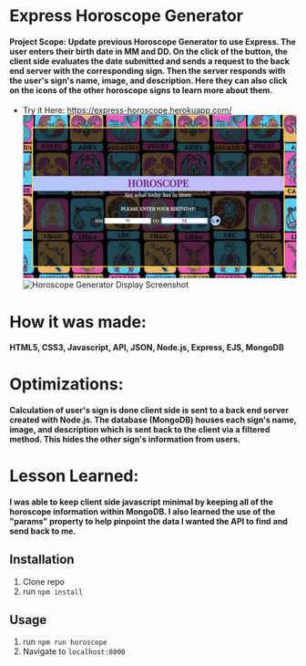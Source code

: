 # Express Horoscope Generator

#### Project Scope: Update previous Horoscope Generator to use Express. The user enters their birth date in MM and DD. On the click of the button, the client side evaluates the date submitted and sends a request to the back end server with the corresponding sign. Then the server responds with the user's sign's name, image, and description. Here they can also click on the icons of the other horoscope signs to learn more about them.

- Try it Here: https://express-horoscope.herokuapp.com/
![Horoscope Generator Home Screenshot](/horoMain.png)
![Horoscope Generator Display Screenshot](/horoDisplay.png)

# How it was made:
#### HTML5, CSS3, Javascript, API, JSON, Node.js, Express, EJS, MongoDB

# Optimizations:
#### Calculation of user's sign is done client side is sent to a back end server created with Node.js. The database (MongoDB) houses each sign's name, image, and description which is sent back to the client via a filtered method. This hides the other sign's information from users.

# Lesson Learned:
#### I was able to keep client side javascript minimal by keeping all of the horoscope information within MongoDB. I also learned the use of the "params" property to help pinpoint the data I wanted the API to find and send back to me.

## Installation

1. Clone repo
2. run `npm install`

## Usage

1. run `npm run horoscope`
2. Navigate to `localhost:8000`
